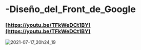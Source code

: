 # -Diseño_del_Front_de_Google
### [https://youtu.be/TFkWeDCt1BY](https://youtu.be/TFkWeDCt1BY)

![2021-07-17_20h24_19](https://user-images.githubusercontent.com/85034795/126052883-2293ce98-f6b3-4926-b421-766da27568eb.png)



